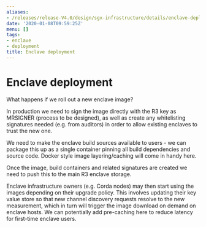 ```yaml
---
aliases:
- /releases/release-V4.0/design/sgx-infrastructure/details/enclave-deployment.html
date: '2020-01-08T09:59:25Z'
menu: []
tags:
- enclave
- deployment
title: Enclave deployment
---
```



# Enclave deployment

What happens if we roll out a new enclave image?

In production we need to sign the image directly with the R3 key as MRSIGNER (process to be designed), as well as create
any whitelisting signatures needed (e.g. from auditors) in order to allow existing enclaves to trust the new one.

We need to make the enclave build sources available to users - we can package this up as a single container pinning all
build dependencies and source code. Docker style image layering/caching will come in handy here.

Once the image, build containers and related signatures are created we need to push this to the main R3 enclave storage.

Enclave infrastructure owners (e.g. Corda nodes) may then start using the images depending on their upgrade policy. This
involves updating their key value store so that new channel discovery requests resolve to the new measurement, which in
turn will trigger the image download on demand on enclave hosts. We can potentially add pre-caching here to reduce
latency for first-time enclave users.

